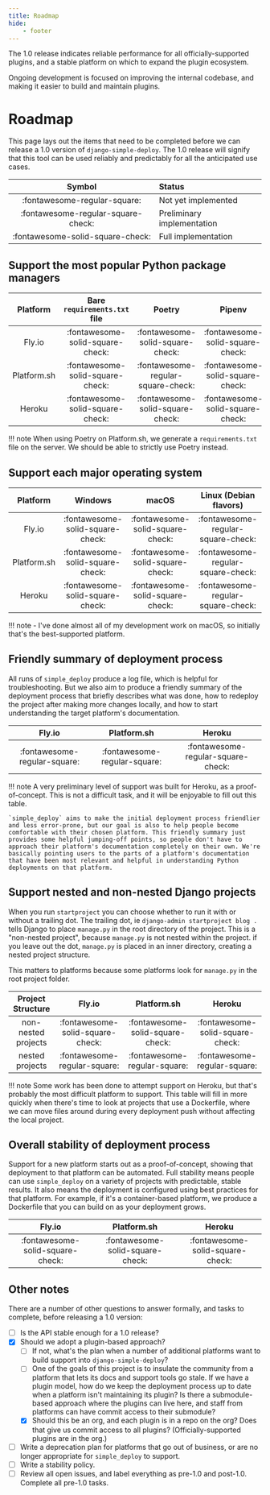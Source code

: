```yaml
---
title: Roadmap
hide:
    - footer
---
```


The 1.0 release indicates reliable performance for all officially-supported plugins, and a stable platform on which to expand the plugin ecosystem.

Ongoing development is focused on improving the internal codebase, and making it easier to build and maintain plugins.

# Roadmap

This page lays out the items that need to be completed before we can release a 1.0 version of `django-simple-deploy`. The 1.0 release will signify that this tool can be used reliably and predictably for all the anticipated use cases.

| Symbol | Status |
| :---: | :--- |
| :fontawesome-regular-square: | Not yet implemented |
| :fontawesome-regular-square-check: | Preliminary implementation |
| :fontawesome-solid-square-check: | Full implementation |

## Support the most popular Python package managers

| Platform | Bare `requirements.txt` file | Poetry | Pipenv |
| :------: | :--------------------------: | :----: | :----: |
| Fly.io   | :fontawesome-solid-square-check: | :fontawesome-solid-square-check: | :fontawesome-solid-square-check: |
| Platform.sh | :fontawesome-solid-square-check: | :fontawesome-regular-square-check: | :fontawesome-solid-square-check: |
| Heroku | :fontawesome-solid-square-check: | :fontawesome-solid-square-check: | :fontawesome-solid-square-check: |

!!! note
    When using Poetry on Platform.sh, we generate a `requirements.txt` file on the server. We should be able to strictly use Poetry instead.

## Support each major operating system

| Platform | Windows | macOS | Linux (Debian flavors) |
| :------: | :--------------------------: | :----: | :----: |
| Fly.io   | :fontawesome-solid-square-check: | :fontawesome-solid-square-check: | :fontawesome-regular-square-check: |
| Platform.sh | :fontawesome-solid-square-check: | :fontawesome-solid-square-check: | :fontawesome-regular-square-check: |
| Heroku | :fontawesome-solid-square-check: | :fontawesome-solid-square-check: | :fontawesome-regular-square-check: |

!!! note
    - I've done almost all of my development work on macOS, so initially that's the best-supported platform.

## Friendly summary of deployment process

All runs of `simple_deploy` produce a log file, which is helpful for troubleshooting. But we also aim to produce a friendly summary of the deployment process that briefly describes what was done, how to redeploy the project after making more changes locally, and how to start understanding the target platform's documentation.

| Fly.io | Platform.sh | Heroku |
| :--------------------------: | :----: | :----: |
| :fontawesome-regular-square: | :fontawesome-regular-square: | :fontawesome-regular-square-check: |

!!! note
    A very preliminary level of support was built for Heroku, as a proof-of-concept. This is not a difficult task, and it will be enjoyable to fill out this table.

    `simple_deploy` aims to make the initial deployment process friendlier and less error-prone, but our goal is also to help people become comfortable with their chosen platform. This friendly summary just provides some helpful jumping-off points, so people don't have to approach their platform's documentation completely on their own. We're basically pointing users to the parts of a platform's documentation that have been most relevant and helpful in understanding Python deployments on that platform.

## Support nested and non-nested Django projects

When you run `startproject` you can choose whether to run it with or without a trailing dot. The trailing dot, ie `django-admin startproject blog .` tells Django to place `manage.py` in the root directory of the project. This is a "non-nested project", because `manage.py` is not nested within the project. if you leave out the dot, `manage.py` is placed in an inner directory, creating a nested project structure.

This matters to platforms because some platforms look for `manage.py` in the root project folder.

| Project Structure | Fly.io | Platform.sh | Heroku |
| :------: | :--------------------------: | :----: | :----: |
| non-nested projects | :fontawesome-solid-square-check: | :fontawesome-solid-square-check: | :fontawesome-solid-square-check: |
| nested projects | :fontawesome-regular-square: | :fontawesome-regular-square: | :fontawesome-regular-square: |

!!! note
    Some work has been done to attempt support on Heroku, but that's probably the most difficult platform to support. This table will fill in more quickly when there's time to look at projects that use a Dockerfile, where we can move files around during every deployment push without affecting the local project.

## Overall stability of deployment process

Support for a new platform starts out as a proof-of-concept, showing that deployment to that platform can be automated. Full stability means people can use `simple_deploy` on a variety of projects with predictable, stable results. It also means the deployment is configured using best practices for that platform. For example, if it's a container-based platform, we produce a Dockerfile that you can build on as your deployment grows.

| Fly.io | Platform.sh | Heroku |
| :--------------------------: | :----: | :----: |
| :fontawesome-solid-square-check: | :fontawesome-solid-square-check: | :fontawesome-solid-square-check: |

## Other notes

There are a number of other questions to answer formally, and tasks to complete, before releasing a 1.0 version:

- [ ] Is the API stable enough for a 1.0 release?
- [x] Should we adopt a plugin-based approach?
    - [ ] If not, what's the plan when a number of additional platforms want to build support into `django-simple-deploy`?
    - [ ] One of the goals of this project is to insulate the community from a platform that lets its docs and support tools go stale. If we have a plugin model, how do we keep the deployment process up to date when a platform isn't maintaining its plugin? Is there a submodule-based approach where the plugins can live here, and staff from platforms can have commit access to their submodule?
    - [x] Should this be an org, and each plugin is in a repo on the org? Does that give us commit access to all plugins? (Officially-supported plugins are in the org.)
- [ ] Write a deprecation plan for platforms that go out of business, or are no longer appropriate for `simple_deploy` to support.
- [ ] Write a stability policy.
- [ ] Review all open issues, and label everything as pre-1.0 and post-1.0. Complete all pre-1.0 tasks.
